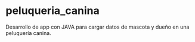 # peluqueria_canina
Desarrollo de app con JAVA para cargar datos de mascota y dueño en una peluquería canina.
